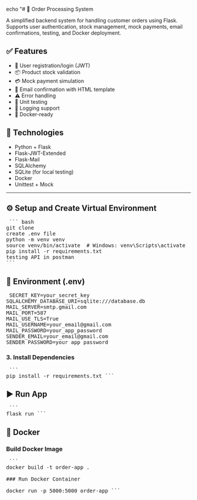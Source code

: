 echo "# 🛒 Order Processing System

A simplified backend system for handling customer orders using Flask. Supports user authentication, stock management, mock payments, email confirmations, testing, and Docker deployment.

## ✅ Features
- 🔐 User registration/login (JWT)
- 📦 Product stock validation
- 💳 Mock payment simulation
- 📧 Email confirmation with HTML template
- ⚠️ Error handling
- 🧪 Unit testing
- 🧾 Logging support
- 🐳 Docker-ready



## 🧰 Technologies

- Python + Flask
- Flask-JWT-Extended
- Flask-Mail
- SQLAlchemy
- SQLite (for local testing)
- Docker
- Unittest + Mock

---

## ⚙️ Setup and Create Virtual Environment
<pre> ``` bash
git clone <https://github.com/FatimaaAlzahraa/order_processing_system>
create .env file 
python -m venv venv
source venv/bin/activate  # Windows: venv\Scripts\activate
pip install -r requirements.txt  
testing API in postman 
``` </pre> 

## 🔐 Environment (.env)

<pre> SECRET_KEY=your_secret_key 
SQLALCHEMY_DATABASE_URI=sqlite:///database.db 
MAIL_SERVER=smtp.gmail.com 
MAIL_PORT=587 
MAIL_USE_TLS=True 
MAIL_USERNAME=your_email@gmail.com 
MAIL_PASSWORD=your_app_password 
SENDER_EMAIL=your_email@gmail.com 
SENDER_PASSWORD=your_app_password </pre>


### 3. Install Dependencies
<pre> ```
pip install -r requirements.txt ``` </pre>


## ▶️ Run App

<pre> ```
flask run ``` </pre>


## 🐳 Docker
### Build Docker Image
<pre> ```
docker build -t order-app .

### Run Docker Container

docker run -p 5000:5000 order-app ``` </pre>